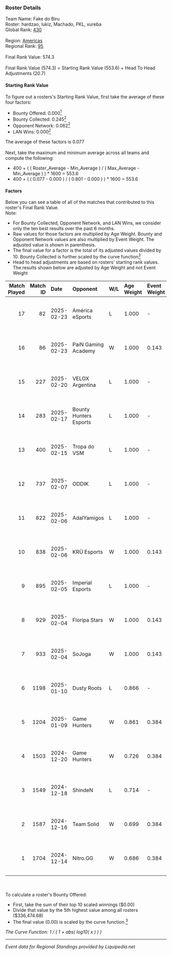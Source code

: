 ### Roster Details<br />
Team Name: Fake do Biru<br />
Roster: hardzao, lukiz, Machado, PKL, xureba<br />
Global Rank: [430](../standings_global.md)<br />
<br />
Region: [Americas]( ../standings_americas.md)<br />
Regional Rank: [95]( ../standings_americas.md)<br />
<br />
Final Rank Value:  574.3<br />
<br />
Final Rank Value (574.3) = Starting Rank Value (553.6) + Head To Head Adjustments (20.7)<br />

#### Starting Rank Value<br />
To figure out a rosters's Starting Rank Value, first take the average of these four factors:<br />
- Bounty Offered: 0.000[<sup>1</sup>](#table2)
- Bounty Collected: 0.245[<sup>2</sup>](#table1)
- Opponent Network: 0.062[<sup>2</sup>](#table1)
- LAN Wins: 0.000[<sup>2</sup>](#table1)

The average of these factors is 0.077<br />
<br />
Next, take the maximum and minimum average across all teams and compute the following:<br />
- 400 + ( ( Roster_Average - Min_Average ) / ( Max_Average - Min_Average ) ) * 1600 = 553.6
- 400 + ( ( 0.077 - 0.000 ) / ( 0.801 - 0.000 ) ) * 1600 = 553.6


#### Factors<br />
Below you can see a table of all of the matches that contributed to this roster's Final Rank Value.<br />
Note:<br />

- For Bounty Collected, Opponent Network, and LAN Wins, we consider only the ten best results over the past 6 months.
- Raw values for those factors are multiplied by Age Weight. Bounty and Opponent Network values are also multiplied by Event Weight. The adjusted value is shown in parenthesis.
- The final value for a factor is the total of its adjusted values divided by 10. Bounty Collected is further scaled by the curve function[<sup>3</sup>](#curveFunction)
- Head to head adjustments are based on rosters' starting rank values. The results shown below are adjusted by Age Weight and not Event Weight
<span id="table1"></span><br />


| Match Played | Match ID | Date       | Opponent               | W/L | Age Weight | Event Weight | Bounty Collected | Opponent Network | LAN Wins  | H2H Adj. | Roster                               |
| -: | -: | :- | :- | :- | :- | :- | :- | :- | :- | -: | :- |
|           17 |       82 | 2025-02-23 | América eSports        | L   | 1.000      | -            | -                | -                | -         |   -15.25 | hardzao, lukiz, Machado, PKL, xureba |
|           16 |       86 | 2025-02-23 | PaiN Gaming Academy    | W   | 1.000      | 0.143        | 0.000 (0.000)    | 0.221 (0.032)    | 0 (0.000) |    11.69 | hardzao, lukiz, Machado, PKL, xureba |
|           15 |      227 | 2025-02-20 | VELOX Argentina        | L   | 1.000      | -            | -                | -                | -         |   -16.22 | hardzao, lukiz, Machado, PKL, xureba |
|           14 |      283 | 2025-02-17 | Bounty Hunters Esports | L   | 1.000      | -            | -                | -                | -         |    -8.10 | hardzao, lukiz, Machado, PKL, xureba |
|           13 |      400 | 2025-02-15 | Tropa do VSM           | L   | 1.000      | -            | -                | -                | -         |   -20.85 | hardzao, lukiz, Machado, PKL, xureba |
|           12 |      737 | 2025-02-07 | ODDIK                  | L   | 1.000      | -            | -                | -                | -         |    -6.39 | hardzao, lukiz, Machado, PKL, xureba |
|           11 |      822 | 2025-02-06 | AdalYamigos            | L   | 1.000      | -            | -                | -                | -         |   -11.47 | hardzao, lukiz, Machado, PKL, xureba |
|           10 |      838 | 2025-02-06 | KRÜ Esports            | W   | 1.000      | 0.143        | 0.001 (0.000)    | 0.132 (0.019)    | 0 (0.000) |    17.63 | hardzao, lukiz, Machado, PKL, xureba |
|            9 |      895 | 2025-02-05 | Imperial Esports       | L   | 1.000      | -            | -                | -                | -         |    -3.55 | hardzao, lukiz, Machado, PKL, xureba |
|            8 |      929 | 2025-02-04 | Floripa Stars          | W   | 1.000      | 0.143        | 0.001 (0.000)    | 0.302 (0.043)    | 0 (0.000) |    15.82 | hardzao, lukiz, Machado, PKL, xureba |
|            7 |      933 | 2025-02-04 | SoJoga                 | W   | 1.000      | 0.143        | 0.000 (0.000)    | 0.000 (0.000)    | 0 (0.000) |     7.39 | hardzao, lukiz, Machado, PKL, xureba |
|            6 |     1198 | 2025-01-10 | Dusty Roots            | L   | 0.866      | -            | -                | -                | -         |    -8.17 | hardzao, lukiz, Machado, PKL, xureba |
|            5 |     1204 | 2025-01-09 | Game Hunters           | W   | 0.861      | 0.384        | 0.002 (0.001)    | 0.396 (0.131)    | 0 (0.000) |    17.53 | hardzao, lukiz, Machado, PKL, xureba |
|            4 |     1503 | 2024-12-20 | Game Hunters           | W   | 0.726      | 0.384        | 0.002 (0.001)    | 0.396 (0.111)    | 0 (0.000) |    15.52 | hardzao, lukiz, Machado, PKL, xureba |
|            3 |     1549 | 2024-12-18 | ShindeN                | L   | 0.714      | -            | -                | -                | -         |    -7.43 | hardzao, lukiz, Machado, PKL, xureba |
|            2 |     1587 | 2024-12-16 | Team Solid             | W   | 0.699      | 0.384        | 0.023 (0.006)    | 0.561 (0.151)    | 0 (0.000) |    18.40 | hardzao, lukiz, Machado, PKL, xureba |
|            1 |     1704 | 2024-12-14 | Nitro.GG               | W   | 0.686      | 0.384        | 0.002 (0.000)    | 0.518 (0.136)    | 0 (0.000) |    14.13 | hardzao, lukiz, Machado, PKL, xureba |

<br />
<span id="table2"></span><br />
To calculate a roster's Bounty Offered:<br />

- First, take the sum of their top 10 scaled winnings ($0.00)
- Divide that value by the 5th highest value among all rosters ($336,474.68)
- The final value (0.00) is scaled by the curve function.[<sup>3</sup>](#curveFunction)

<span id="curveFunction"></span>_The Curve Function: 1 / ( 1 + abs( log10( x ) ) )_<br />

---
_Event data for Regional Standings provided by Liquipedia.net_<br />
